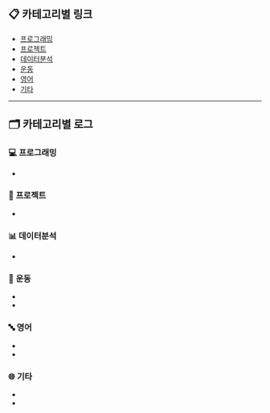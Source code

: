 ## 📋 **카테고리별 링크**
- [프로그래밍](#프로그래밍)  
- [프로젝트](#프로젝트)
- [데이터분석](#데이터분석)
- [운동](#운동)
- [영어](영어)
- [기타](#기타)  

---

## 🗂️ **카테고리별 로그**

### 💻 <a id="프로그래밍"></a> 프로그래밍
  - 

### 📔 <a id="프로젝트"></a> 프로젝트
  -

### 📊 <a id="데이터분석"></a> 데이터분석
  -
  
### 🏃 <a id="운동"></a> 운동 
  -
  -

### 🔤 <a id="영어"></a> 영어
  - 
  -

### 🌐 <a id="기타"></a> 기타
  -
  -






